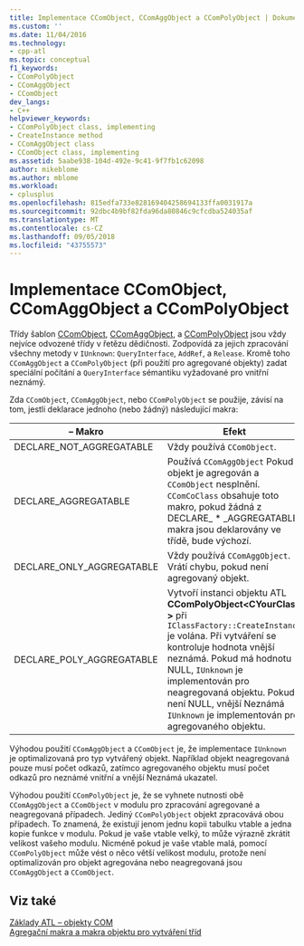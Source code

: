 ```yaml
---
title: Implementace CComObject, CComAggObject a CComPolyObject | Dokumentace Microsoftu
ms.custom: ''
ms.date: 11/04/2016
ms.technology:
- cpp-atl
ms.topic: conceptual
f1_keywords:
- CComPolyObject
- CComAggObject
- CComObject
dev_langs:
- C++
helpviewer_keywords:
- CComPolyObject class, implementing
- CreateInstance method
- CComAggObject class
- CComObject class, implementing
ms.assetid: 5aabe938-104d-492e-9c41-9f7fb1c62098
author: mikeblome
ms.author: mblome
ms.workload:
- cplusplus
ms.openlocfilehash: 815edfa733e828169404258694133ffa0031917a
ms.sourcegitcommit: 92dbc4b9bf82fda96da80846c9cfcdba524035af
ms.translationtype: MT
ms.contentlocale: cs-CZ
ms.lasthandoff: 09/05/2018
ms.locfileid: "43755573"
---
```

# <a name="implementing-ccomobject-ccomaggobject-and-ccompolyobject"></a>Implementace CComObject, CComAggObject a CComPolyObject

Třídy šablon [CComObject](../atl/reference/ccomobject-class.md), [CComAggObject](../atl/reference/ccomaggobject-class.md), a [CComPolyObject](../atl/reference/ccompolyobject-class.md) jsou vždy nejvíce odvozené třídy v řetězu dědičnosti. Zodpovídá za jejich zpracování všechny metody v `IUnknown`: `QueryInterface`, `AddRef`, a `Release`. Kromě toho `CComAggObject` a `CComPolyObject` (při použití pro agregované objekty) zadat speciální počítání a `QueryInterface` sémantiku vyžadované pro vnitřní neznámý.

Zda `CComObject`, `CComAggObject`, nebo `CComPolyObject` se použije, závisí na tom, jestli deklarace jednoho (nebo žádný) následující makra:

|– Makro|Efekt|
|-----------|------------|
|DECLARE_NOT_AGGREGATABLE|Vždy používá `CComObject`.|
|DECLARE_AGGREGATABLE|Používá `CComAggObject` Pokud objekt je agregován a `CComObject` nesplnění. `CComCoClass` obsahuje toto makro, pokud žádná z DECLARE_ * _AGGREGATABLE makra jsou deklarovány ve třídě, bude výchozí.|
|DECLARE_ONLY_AGGREGATABLE|Vždy používá `CComAggObject`. Vrátí chybu, pokud není agregovaný objekt.|
|DECLARE_POLY_AGGREGATABLE|Vytvoří instanci objektu ATL **CComPolyObject\<CYourClass >** při `IClassFactory::CreateInstance` je volána. Při vytváření se kontroluje hodnota vnější neznámá. Pokud má hodnotu NULL, `IUnknown` je implementován pro neagregovaná objektu. Pokud není NULL, vnější Neznámá `IUnknown` je implementován pro agregovaného objektu.|

Výhodou použití `CComAggObject` a `CComObject` je, že implementace `IUnknown` je optimalizovaná pro typ vytvářený objekt. Například objekt neagregovaná pouze musí počet odkazů, zatímco agregovaného objektu musí počet odkazů pro neznámé vnitřní a vnější Neznámá ukazatel.

Výhodou použití `CComPolyObject` je, že se vyhnete nutnosti obě `CComAggObject` a `CComObject` v modulu pro zpracování agregované a neagregovaná případech. Jediný `CComPolyObject` objekt zpracovává obou případech. To znamená, že existují jenom jednu kopii tabulku vtable a jedna kopie funkce v modulu. Pokud je vaše vtable velký, to může výrazně zkrátit velikost vašeho modulu. Nicméně pokud je vaše vtable malá, pomocí `CComPolyObject` může vést o něco větší velikost modulu, protože není optimalizován pro objekt agregována nebo neagregovaná jsou `CComAggObject` a `CComObject`.

## <a name="see-also"></a>Viz také

[Základy ATL – objekty COM](../atl/fundamentals-of-atl-com-objects.md)   
[Agregační makra a makra objektu pro vytváření tříd](../atl/reference/aggregation-and-class-factory-macros.md)

